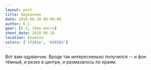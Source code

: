 ```yaml
---
layout: post
title: Одуванчик
date: 2018-06-20 00:00:00
author: К.С.
gear: [E-3, 35mm macro]
shoot_date: 2018-06-18
location: Ёльбаза
colors: ['1f201e', '030303']
---
```

Вот вам одуванчик. Вроде так интересненько получился -- и фон тёмный, и резко в центре, и размазалось по краям.
